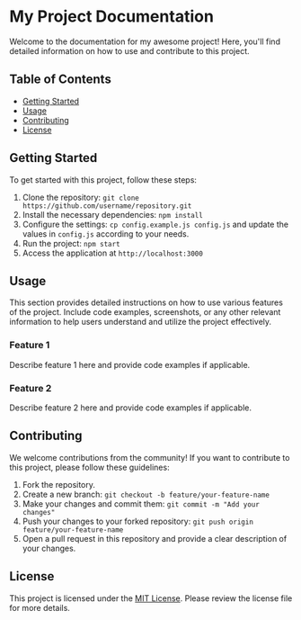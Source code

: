# My Project Documentation

Welcome to the documentation for my awesome project! Here, you'll find detailed information on how to use and contribute to this project.

## Table of Contents

- [Getting Started](#getting-started)
- [Usage](#usage)
- [Contributing](#contributing)
- [License](#license)

## Getting Started

To get started with this project, follow these steps:

1. Clone the repository: `git clone https://github.com/username/repository.git`
2. Install the necessary dependencies: `npm install`
3. Configure the settings: `cp config.example.js config.js` and update the values in `config.js` according to your needs.
4. Run the project: `npm start`
5. Access the application at `http://localhost:3000`

## Usage

This section provides detailed instructions on how to use various features of the project. Include code examples, screenshots, or any other relevant information to help users understand and utilize the project effectively.

### Feature 1

Describe feature 1 here and provide code examples if applicable.

### Feature 2

Describe feature 2 here and provide code examples if applicable.

## Contributing

We welcome contributions from the community! If you want to contribute to this project, please follow these guidelines:

1. Fork the repository.
2. Create a new branch: `git checkout -b feature/your-feature-name`
3. Make your changes and commit them: `git commit -m "Add your changes"`
4. Push your changes to your forked repository: `git push origin feature/your-feature-name`
5. Open a pull request in this repository and provide a clear description of your changes.

## License

This project is licensed under the [MIT License](LICENSE). Please review the license file for more details.
